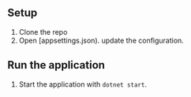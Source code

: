 ## Setup

1. Clone the repo
2. Open [appsettings.json). update the configuration.

## Run the application

1. Start the application with `dotnet start`.

